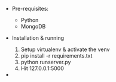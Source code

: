 
* Pre-requisites:
    - Python
    - MongoDB

* Installation & running
    1. Setup virtualenv & activate the venv
    2. pip install -r requirements.txt
    3. python runserver.py
    4. Hit 127.0.0.1:5000

*

    
